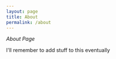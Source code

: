 ```yaml
---
layout: page
title: About
permalink: /about
---
```


*About Page*

I'll remember to add stuff to this eventually
